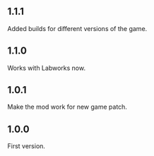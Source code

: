 ## 1.1.1

Added builds for different versions of the game.


## 1.1.0

Works with Labworks now.

## 1.0.1

Make the mod work for new game patch.

## 1.0.0

First version.

